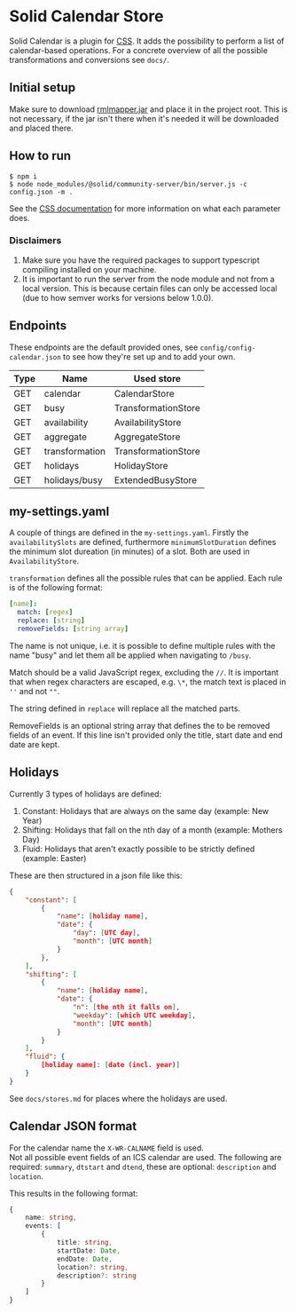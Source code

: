 # Solid Calendar Store

Solid Calendar is a plugin for [CSS](https://github.com/solid/community-server).
It adds the possibility to perform a list of calendar-based operations.
For a concrete overview of all the possible transformations and conversions see `docs/`.

## Initial setup

Make sure to download [rmlmapper.jar](https://github.com/RMLio/rmlmapper-java/releases) and place it in the project root. This is not necessary, if the jar isn't there when it's needed it will be downloaded and placed there.

## How to run

```
$ npm i
$ node node_modules/@solid/community-server/bin/server.js -c config.json -m .
```

See the [CSS documentation](https://github.com/solid/community-server#configuring-the-server) for more information on what each parameter does.

### Disclaimers

1. Make sure you have the required packages to support typescript compiling installed on your machine.
2. It is important to run the server from the node module and not from a local version. This is because certain files can only be accessed local (due to how semver works for versions below 1.0.0).

## Endpoints

These endpoints are the default provided ones, see `config/config-calendar.json` to see how they're set up and to add your own.

| Type | Name           | Used store          |
| ---- | -------------- | ------------------- |
| GET  | calendar       | CalendarStore       |
| GET  | busy           | TransformationStore |
| GET  | availability   | AvailabilityStore   |
| GET  | aggregate      | AggregateStore      |
| GET  | transformation | TransformationStore |
| GET  | holidays       | HolidayStore        |
| GET  | holidays/busy  | ExtendedBusyStore   |

## my-settings.yaml

A couple of things are defined in the `my-settings.yaml`. Firstly the `availabilitySlots` are defined, furthermore `minimumSlotDuration` defines the minimum slot dureation (in minutes) of a slot. Both are used in `AvailabilityStore`.

`transformation` defines all the possible rules that can be applied. Each rule is of the following format:

```yaml
[name]:
  match: [regex]
  replace: [string]
  removeFields: [string array]
```

The name is not unique, i.e. it is possible to define multiple rules with the name "busy" and let them all be applied when navigating to `/busy`.

Match should be a valid JavaScript regex, excluding the `//`. It is important that when regex characters are escaped, e.g. `\*`, the match text is placed in `''` and not `""`.

The string defined in `replace` will replace all the matched parts.

RemoveFields is an optional string array that defines the to be removed fields of an event. If this line isn't provided only the title, start date and end date are kept.

## Holidays

Currently 3 types of holidays are defined:

1. Constant: Holidays that are always on the same day (example: New Year)
2. Shifting: Holidays that fall on the nth day of a month (example: Mothers Day)
3. Fluid: Holidays that aren't exactly possible to be strictly defined (example: Easter)

These are then structured in a json file like this:

```json
{
    "constant": [
        {
            "name": [holiday name],
            "date": {
                "day": [UTC day],
                "month": [UTC month]
            }
        },
    ],
    "shifting": [
        {
            "name": [holiday name],
            "date": {
                "n": [the nth it falls on],
                "weekday": [which UTC weekday],
                "month": [UTC month]
            }
        }
    ],
    "fluid": {
        [holiday name]: [date (incl. year)]
    }
}
```

See `docs/stores.md` for places where the holidays are used.

## Calendar JSON format

For the calendar name the `X-WR-CALNAME` field is used.  
Not all possible event fields of an ICS calendar are used. The following are required: `summary`, `dtstart` and `dtend`, these are optional: `description` and `location`.

This results in the following format:

```ts
{
    name: string,
    events: [
        {
            title: string,
            startDate: Date,
            endDate: Date,
            location?: string,
            description?: string
        }
    ]
}
```
